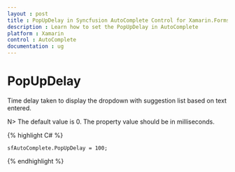 ```yaml
---
layout : post
title : PopUpDelay in Syncfusion AutoComplete Control for Xamarin.Forms
description : Learn how to set the PopUpDelay in AutoComplete
platform : Xamarin
control : AutoComplete
documentation : ug
---
```


# PopUpDelay

Time delay taken to display the dropdown with suggestion list based on text entered.

N> The default value is 0. The property value should be in milliseconds.

{% highlight C# %}
	
	sfAutoComplete.PopUpDelay = 100;
	 
{% endhighlight %}
	
